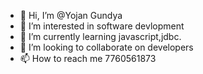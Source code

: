 - 👋 Hi, I’m @Yojan Gundya
- 👀 I’m interested in software devlopment
- 🌱 I’m currently learning javascript,jdbc.
- 💞️ I’m looking to collaborate on developers
- 📫 How to reach me 7760561873

<!---
Yojangundya/Yojangundya is a ✨ special ✨ repository because its `README.md` (this file) appears on your GitHub profile.
You can click the Preview link to take a look at your changes.
--->
